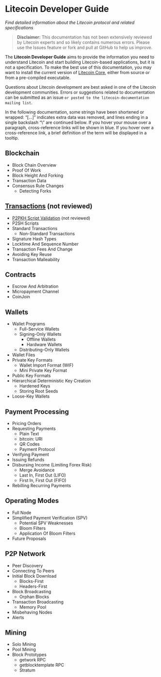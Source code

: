 # Litecoin Developer Guide
_Find detailed information about the Litecoin protocol and related specifications_

> **Disclaimer:** This documentation has not been extensively reviewed by Litecoin experts and so likely contains numerous errors. Please use the Issues feature or fork and pull at GitHub to help us improve.

The **Litecoin Developer Guide** aims to provide the information you need to understand Litecoin and start building Litecoin-based applications, but it is not a specification. To make the best use of this documentation, you may want to install the current version of [Litecoin Core](https://www.litecoin.org), either from source or from a pre-compiled executable.

Questions about Litecoin development are best asked in one of the Litecoin development communities. Errors or suggestions related to documentation can be submitted as an issue `or posted to the litecoin-documentation mailing list`.

In the following documentation, some strings have been shortened or wrapped: “[…]” indicates extra data was removed, and lines ending in a single backslash “\” are continued below. If you hover your mouse over a paragraph, cross-reference links will be shown in blue. If you hover over a cross-reference link, a brief definition of the term will be displayed in a tooltip.

## **Blockchain**
- Block Chain Overview
- Proof Of Work
- Block Height And Forking
- Transaction Data
- Consensus Rule Changes
  - Detecting Forks
    
## **[Transactions](Transactions.md)** (not reviewed)
- [P2PKH Script Validation](P2PKH-script-validation.md) (not reviewed)
- P2SH Scripts
- Standard Transactions
  - Non-Standard Transactions
- Signature Hash Types
- Locktime And Sequence Number
- Transaction Fees And Change
- Avoiding Key Reuse
- Transaction Malleability

## **Contracts**
- Escrow And Arbitration
- Micropayment Channel
- CoinJoin

## **Wallets**
- Wallet Programs
  - Full-Service Wallets
  - Signing-Only Wallets
    - Offline Wallets
    - Hardware Wallets
  - Distributing-Only Wallets
- Wallet Files
- Private Key Formats
  - Wallet Import Format (WIF)
  - Mini Private Key Format
- Public Key Formats
- Hierarchical Deterministic Key Creation
  - Hardened Keys
  - Storing Root Seeds
- Loose-Key Wallets

## **Payment Processing**
- Pricing Orders
- Requesting Payments
  - Plain Text
  - bitcoin: URI
  - QR Codes
  - Payment Protocol
- Verifying Payment
- Issuing Refunds
- Disbursing Income (Limiting Forex Risk)
  - Merge Avoidance
  - Last In, First Out (LIFO)
  - First In, First Out (FIFO)
- Rebilling Recurring Payments

## **Operating Modes**
- Full Node
- Simplified Payment Verification (SPV)
  - Potential SPV Weaknesses
  - Bloom Filters
  - Application Of Bloom Filters
- Future Proposals

## **P2P Network**
- Peer Discovery
- Connecting To Peers
- Initial Block Download
  - Blocks-First
  - Headers-First
- Block Broadcasting
  - Orphan Blocks
- Transaction Broadcasting
  - Memory Pool
- Misbehaving Nodes
- Alerts

## **Mining**
- Solo Mining
- Pool Mining
- Block Prototypes
  - getwork RPC
  - getblocktemplate RPC
  - Stratum
